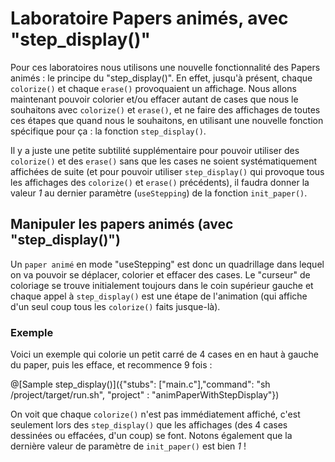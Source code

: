 # Laboratoire Papers animés, avec "step_display()"

Pour ces laboratoires nous utilisons une nouvelle fonctionnalité des Papers animés : le principe du "step_display()".
En effet, jusqu'à présent, chaque `colorize()` et chaque `erase()` provoquaient un affichage. Nous allons maintenant pouvoir colorier et/ou effacer autant de cases que nous le souhaitons avec `colorize()` et `erase()`, et ne faire des affichages de toutes ces étapes que quand nous le souhaitons, en utilisant une nouvelle fonction spécifique pour ça : la fonction `step_display()`.

Il y a juste une petite subtilité supplémentaire pour pouvoir utiliser des `colorize()` et des `erase()` sans que les cases ne soient systématiquement affichées de suite (et pour pouvoir utiliser `step_display()` qui provoque tous les affichages des `colorize()` et `erase()` précédents), il faudra donner la valeur *1* au dernier paramètre (`useStepping`) de la fonction `init_paper()`.

## Manipuler les papers animés (avec "step_display()")

Un `paper animé` en mode "useStepping" est donc un quadrillage dans lequel on va pouvoir se déplacer, colorier et effacer des cases. Le "curseur" de coloriage se trouve initialement toujours dans le coin supérieur gauche et chaque appel à `step_display()` est une étape de l'animation (qui affiche d'un seul coup tous les `colorize()` faits jusque-là).

### Exemple

Voici un exemple qui colorie un petit carré de 4 cases en en haut à gauche du paper, puis les efface, et recommence 9 fois :

@[Sample step_display()]({"stubs": ["main.c"],"command": "sh /project/target/run.sh", "project" : "animPaperWithStepDisplay"})

On voit que chaque `colorize()` n'est pas immédiatement affiché, c'est seulement lors des `step_display()` que les affichages (des 4 cases dessinées ou effacées, d'un coup) se font. Notons également que la dernière valeur de paramètre de `init_paper()` est bien *1* !
